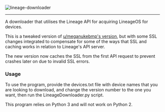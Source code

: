 ![lineage-downloader](https://i.imgur.com/cBL0JDN.png)

---

A downloader that utilises the Lineage API for acquiring LineageOS for devices.

This is a tweaked version of [u/meganukebmp's version](https://gist.github.com/meganukebmp/1a9961996a90a3a17320f9ed11a7daa4), but with some SSL changes integrated to compensate for some of the ways that SSL and caching works in relation to Lineage's API server.

The new version now caches the SSL from the first API request to prevent crashes later on due to invalid SSL errors. 

### Usage

To use the program, provide the devices.txt file with device names that you are looking to download, and change the version number to the one you want, then run the LineageDownloader.py script.

This program relies on Python 3 and will not work on Python 2.
